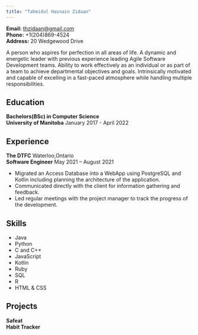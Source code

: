 ```yaml
---
title: "Tahmidul Hasnain Zidaan"
---
```


**Email:** thzidaan@gmail.com <br/>
**Phone:** +1(204)869-4524 <br/>
**Address:** 20 Wedgewood Drive


A person who aspires for perfection in all areas of life. A dynamic and energetic leader with previous experience leading Agile Software Development teams. Ability to work effectively as an individual or as part of a team to achieve departmental objectives and goals. Intrinsically motivated and capable of excelling in a fast-paced atmosphere while handling multiple responsibilities.

## Education
**Bachelors(BSc) in Computer Science**                                                  
**University of Manitoba**  January  2017 - April  2022  <br/>


## Experience
**The DTFC** Waterloo,Ontario <br/>
**Software Engineer**               May 2021 – August 2021
 * Migrated an Access Database into a WebApp using PostgreSQL and Kotlin including planning the architecture of the application.
 * Communicated directly with the client for information gathering
and feedback.
 * Led regular meetings with the project manager to track the progress of the development.


## Skills
 * Java
 * Python
 * C and C++
 * JavaScript
 * Kotlin
 * Ruby
 * SQL
 * R
 * HTML & CSS

## Projects 

**Safeat** <br/>
**Habit Tracker** <br/>




